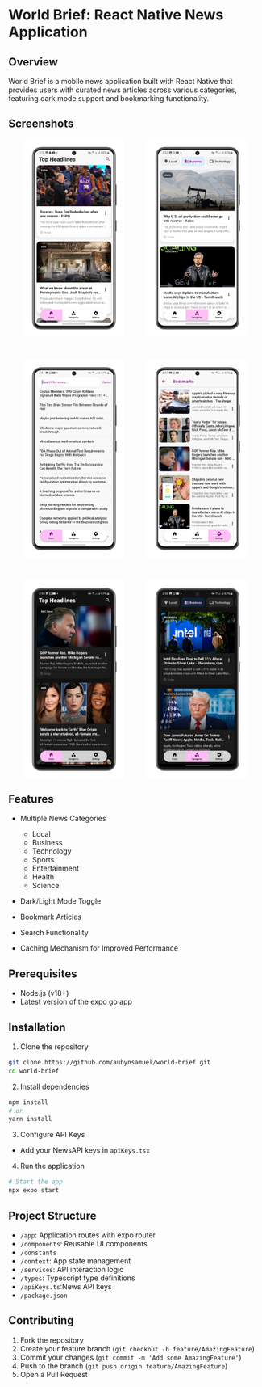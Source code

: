 # World Brief: React Native News Application

## Overview

World Brief is a mobile news application built with React Native that provides users with curated news articles across various categories, featuring dark mode support and bookmarking functionality.

## Screenshots

<div style="display: flex; flex-wrap: wrap; justify-content: center; gap: 45px;">
    <img src="screenShots/home-portrait.png" width="200" alt="Home Screen">
    <img src="screenShots/categories-portrait.png" width="200" alt="Categories Screen">
    <img src="screenShots/search_screen-portrait.png" width="200" alt="Search Screen">
    <img src="screenShots/bookmarks-portrait.png" width="200" alt="Bookmarks Screen">
    <img src="screenShots/home_dark-portrait.png" width="200" alt="Home Screen DarkMode">
    <img src="screenShots/categories_dark_2-portrait.png" width="200" alt="Categories Screen DarkMode">
</div>

## Features

- Multiple News Categories

  - Local
  - Business
  - Technology
  - Sports
  - Entertainment
  - Health
  - Science

- Dark/Light Mode Toggle
- Bookmark Articles
- Search Functionality
- Caching Mechanism for Improved Performance

## Prerequisites

- Node.js (v18+)
- Latest version of the expo go app

## Installation

1. Clone the repository

```bash
git clone https://github.com/aubynsamuel/world-brief.git
cd world-brief
```

2. Install dependencies

```bash
npm install
# or
yarn install
```

3. Configure API Keys

- Add your NewsAPI keys in `apiKeys.tsx`

4. Run the application

```bash
# Start the app
npx expo start
```

## Project Structure

- `/app`: Application routes with expo router
- `/components`: Reusable UI components
- `/constants`
- `/context`: App state management
- `/services`: API interaction logic
- `/types`: Typescript type definitions
- `/apiKeys.ts`:News API keys
- `/package.json`

## Contributing

1. Fork the repository
2. Create your feature branch (`git checkout -b feature/AmazingFeature`)
3. Commit your changes (`git commit -m 'Add some AmazingFeature'`)
4. Push to the branch (`git push origin feature/AmazingFeature`)
5. Open a Pull Request
